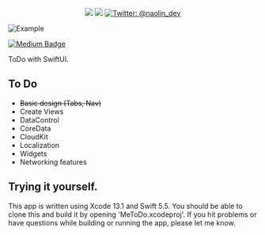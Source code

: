 <p align="center">
    <img src="https://img.shields.io/badge/iOS-15.0+-blue.svg" />
    <img src="https://img.shields.io/badge/Swift-5.5-brightgreen.svg" />
    <a href="https://twitter.com/naolin_dev">
        <img src="https://img.shields.io/badge/Twitter-@naolin_dev-lightgrey.svg?style=flat" alt="Twitter: @naolin_dev" />
    </a>
</p>

![Example](https://img.shields.io/badge/iOS-15.0+-blue.svg)

[![Medium Badge](http://img.shields.io/badge/-Medium-12100E?style=flat&logo=medium&link=naolin.medium.com)](https://naolin.medium.com)

ToDo with SwiftUI.

## To Do
* ~~Basic design (Tabs, Nav)~~
* Create Views
* DataControl
* CoreData
* CloudKit
* Localization
* Widgets
* Networking features



## Trying it yourself.

This app is written using Xcode 13.1 and Swift 5.5. 
You should be able to clone this and build it by opening 'MeToDo.xcodeproj'.
If you hit problems or have questions while building or running the app, please let me know.


